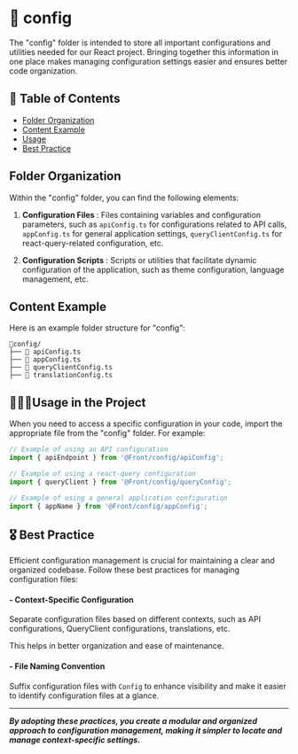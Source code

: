 # 📁 config

The "config" folder is intended to store all important configurations and utilities needed for our React project. Bringing together this information in one place makes managing configuration settings easier and ensures better code organization.

## 📑 Table of Contents
  - [Folder Organization](#folder-organization)
  - [Content Example](#content-example)
  - [Usage](#usage)
  - [Best Practice](#best-practice)

## <span id="folder-organization">Folder Organization</span>

Within the "config" folder, you can find the following elements:

1. **Configuration Files** : Files containing variables and configuration parameters, such as `apiConfig.ts`  for configurations related to API calls, `appConfig.ts` for general application settings, `queryClientConfig.ts` for react-query-related configuration, etc.

2. **Configuration Scripts** : Scripts or utilities that facilitate dynamic configuration of the application, such as theme configuration, language management, etc.

## <span id="content-example">Content Example</span>

Here is an example folder structure for "config":

```
📁config/
├── 📄 apiConfig.ts
├── 📄 appConfig.ts
├── 📄 queryClientConfig.ts
├── 📄 translationConfig.ts
```


## <span id="usage">🧑🏻‍💻Usage in the Project</span>

When you need to access a specific configuration in your code, import the appropriate file from the "config" folder. For example:


```javascript
// Example of using an API configuration
import { apiEndpoint } from '@Front/config/apiConfig';

// Example of using a react-query configuration
import { queryClient } from '@Front/config/queryConfig';

// Example of using a general application configuration
import { appName } from '@Front/config/appConfig';
```

## <span id="best-practice">🎖️ Best Practice</span>
Efficient configuration management is crucial for maintaining a clear and organized codebase. Follow these best practices for managing configuration files:

#### - Context-Specific Configuration
Separate configuration files based on different contexts, such as API configurations, QueryClient configurations, translations, etc. 

This helps in better organization and ease of maintenance.

#### - File Naming Convention
Suffix configuration files with `Config` to enhance visibility and make it easier to identify configuration files at a glance.


---
***By adopting these practices, you create a modular and organized approach to configuration management, making it simpler to locate and manage context-specific settings.***
